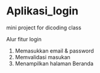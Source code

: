 # Aplikasi_login
mini project for dicoding class

Alur fitur login
1. Memasukkan email & password
2. Memvalidasi masukan
3. Menampilkan halaman Beranda
